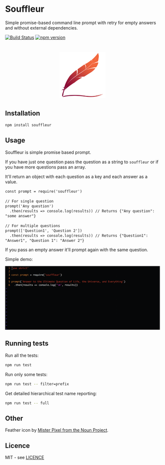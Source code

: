 # Souffleur
Simple promise-based command line prompt with retry for empty answers and without external dependencies.

[![Build Status](https://travis-ci.org/stojanovic/souffleur.svg)](https://travis-ci.org/stojanovic/souffleur) [![npm version](https://badge.fury.io/js/souffleur.svg)](http://badge.fury.io/js/souffleur)

<h1 align="center">
  <img width="150" src="souffleur.png" alt="souffleur">
  <br>
</h1>

## Installation

```bash
npm install souffleur
```

## Usage

Souffleur is simple promise based prompt.

If you have just one question pass the question as a string to `souffleur` or if you have more questions pass an array.

It'll return an object with each question as a key and each answer as a value.

```
const prompt = require('souffleur')

// For single question
prompt('Any question')
  .then(results => console.log(results)) // Returns {"Any question": "some answer"}
  
// For multiple questions
prompt(['Question1', 'Question 2'])
  .then(results => console.log(results)) // Returns {"Question1": "Answer1", "Question 1": "Answer 2"}
```
If you pass an empty answer it'll prompt again with the same question.

Simple demo:

<img width="640" src="demo.gif" alt="demo">

## Running tests

Run all the tests:

```bash
npm run test
```

Run only some tests:

```bash
npm run test -- filter=prefix
```

Get detailed hierarchical test name reporting:

```bash
npm run test -- full
```

## Other

Feather icon by [Mister Pixel from the Noun Project](https://thenounproject.com/MisterPixel/).

## Licence

MIT - see [LICENCE](LICENCE)

